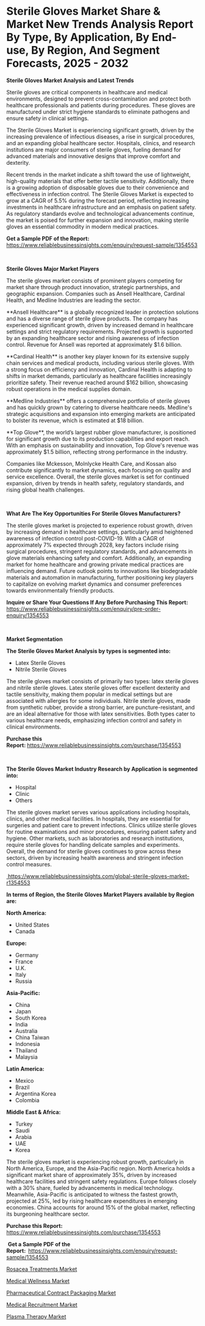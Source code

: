 <p><h1>Sterile Gloves Market Share & Market New Trends Analysis Report By Type, By Application, By End-use, By Region, And Segment Forecasts, 2025 - 2032</h1></p><p><strong>Sterile Gloves Market Analysis and Latest Trends</strong></p>
<p><p>Sterile gloves are critical components in healthcare and medical environments, designed to prevent cross-contamination and protect both healthcare professionals and patients during procedures. These gloves are manufactured under strict hygiene standards to eliminate pathogens and ensure safety in clinical settings. </p><p>The Sterile Gloves Market is experiencing significant growth, driven by the increasing prevalence of infectious diseases, a rise in surgical procedures, and an expanding global healthcare sector. Hospitals, clinics, and research institutions are major consumers of sterile gloves, fueling demand for advanced materials and innovative designs that improve comfort and dexterity. </p><p>Recent trends in the market indicate a shift toward the use of lightweight, high-quality materials that offer better tactile sensitivity. Additionally, there is a growing adoption of disposable gloves due to their convenience and effectiveness in infection control. The Sterile Gloves Market is expected to grow at a CAGR of 5.5% during the forecast period, reflecting increasing investments in healthcare infrastructure and an emphasis on patient safety. As regulatory standards evolve and technological advancements continue, the market is poised for further expansion and innovation, making sterile gloves an essential commodity in modern medical practices.</p></p>
<p><strong>Get a Sample PDF of the Report:&nbsp;</strong> <a href="https://www.reliablebusinessinsights.com/enquiry/request-sample/1354553?utm_campaign=3048&utm_medium=2&utm_source=Github&utm_content=ia&utm_term=05042025&utm_id=sterile-gloves">https://www.reliablebusinessinsights.com/enquiry/request-sample/1354553</a></p>
<p>&nbsp;</p>
<p><strong>Sterile Gloves Major Market Players</strong></p>
<p><p>The sterile gloves market consists of prominent players competing for market share through product innovation, strategic partnerships, and geographic expansion. Companies such as Ansell Healthcare, Cardinal Health, and Medline Industries are leading the sector.</p><p>**Ansell Healthcare** is a globally recognized leader in protection solutions and has a diverse range of sterile glove products. The company has experienced significant growth, driven by increased demand in healthcare settings and strict regulatory requirements. Projected growth is supported by an expanding healthcare sector and rising awareness of infection control. Revenue for Ansell was reported at approximately $1.6 billion.</p><p>**Cardinal Health** is another key player known for its extensive supply chain services and medical products, including various sterile gloves. With a strong focus on efficiency and innovation, Cardinal Health is adapting to shifts in market demands, particularly as healthcare facilities increasingly prioritize safety. Their revenue reached around $162 billion, showcasing robust operations in the medical supplies domain.</p><p>**Medline Industries** offers a comprehensive portfolio of sterile gloves and has quickly grown by catering to diverse healthcare needs. Medline's strategic acquisitions and expansion into emerging markets are anticipated to bolster its revenue, which is estimated at $18 billion. </p><p>**Top Glove**, the world’s largest rubber glove manufacturer, is positioned for significant growth due to its production capabilities and export reach. With an emphasis on sustainability and innovation, Top Glove's revenue was approximately $1.5 billion, reflecting strong performance in the industry. </p><p>Companies like Mckesson, Molnlycke Health Care, and Kossan also contribute significantly to market dynamics, each focusing on quality and service excellence. Overall, the sterile gloves market is set for continued expansion, driven by trends in health safety, regulatory standards, and rising global health challenges.</p></p>
<p>&nbsp;</p>
<p><strong>What Are The Key Opportunities For Sterile Gloves Manufacturers?</strong></p>
<p><p>The sterile gloves market is projected to experience robust growth, driven by increasing demand in healthcare settings, particularly amid heightened awareness of infection control post-COVID-19. With a CAGR of approximately 7% expected through 2028, key factors include rising surgical procedures, stringent regulatory standards, and advancements in glove materials enhancing safety and comfort. Additionally, an expanding market for home healthcare and growing private medical practices are influencing demand. Future outlook points to innovations like biodegradable materials and automation in manufacturing, further positioning key players to capitalize on evolving market dynamics and consumer preferences towards environmentally friendly products.</p></p>
<p><strong>Inquire or Share Your Questions If Any Before Purchasing This Report:</strong> <a href="https://www.reliablebusinessinsights.com/enquiry/pre-order-enquiry/1354553?utm_campaign=3048&utm_medium=2&utm_source=Github&utm_content=ia&utm_term=05042025&utm_id=sterile-gloves">https://www.reliablebusinessinsights.com/enquiry/pre-order-enquiry/1354553</a></p>
<p>&nbsp;</p>
<p><strong>Market Segmentation</strong></p>
<p><strong>The Sterile Gloves Market Analysis by types is segmented into:</strong></p>
<p><ul><li>Latex Sterile Gloves</li><li>Nitrile Sterile Gloves</li></ul></p>
<p><p>The sterile gloves market consists of primarily two types: latex sterile gloves and nitrile sterile gloves. Latex sterile gloves offer excellent dexterity and tactile sensitivity, making them popular in medical settings but are associated with allergies for some individuals. Nitrile sterile gloves, made from synthetic rubber, provide a strong barrier, are puncture-resistant, and are an ideal alternative for those with latex sensitivities. Both types cater to various healthcare needs, emphasizing infection control and safety in clinical environments.</p></p>
<p><strong>Purchase this Report:&nbsp;</strong><a href="https://www.reliablebusinessinsights.com/purchase/1354553?utm_campaign=3048&utm_medium=2&utm_source=Github&utm_content=ia&utm_term=05042025&utm_id=sterile-gloves">https://www.reliablebusinessinsights.com/purchase/1354553</a></p>
<p>&nbsp;</p>
<p><strong>The Sterile Gloves Market Industry Research by Application is segmented into:</strong></p>
<p><ul><li>Hospital</li><li>Clinic</li><li>Others</li></ul></p>
<p><p>The sterile gloves market serves various applications including hospitals, clinics, and other medical facilities. In hospitals, they are essential for surgeries and patient care to prevent infections. Clinics utilize sterile gloves for routine examinations and minor procedures, ensuring patient safety and hygiene. Other markets, such as laboratories and research institutions, require sterile gloves for handling delicate samples and experiments. Overall, the demand for sterile gloves continues to grow across these sectors, driven by increasing health awareness and stringent infection control measures.</p></p>
<p><a href="https://www.reliablebusinessinsights.com/global-sterile-gloves-market-r1354553?utm_campaign=3048&utm_medium=2&utm_source=Github&utm_content=ia&utm_term=05042025&utm_id=sterile-gloves">&nbsp;https://www.reliablebusinessinsights.com/global-sterile-gloves-market-r1354553</a></p>
<p><strong>In terms of Region, the Sterile Gloves Market Players available by Region are:</strong></p>
<p>
    <p> <strong> North America: </strong>
        <ul>
            <li>United States</li>
            <li>Canada</li>
        </ul>
        </p> 
    <p> <strong> Europe: </strong>
        <ul>
            <li>Germany</li>
            <li>France</li>
            <li>U.K.</li>
            <li>Italy</li>
            <li>Russia</li>
        </ul>
        </p> 
    <p> <strong> Asia-Pacific: </strong>
        <ul>
            <li>China</li>
            <li>Japan</li>
            <li>South Korea</li>
            <li>India</li>
            <li>Australia</li>
            <li>China Taiwan</li>
            <li>Indonesia</li>
            <li>Thailand</li>
            <li>Malaysia</li>
        </ul>
        </p> 
    <p> <strong> Latin America: </strong>
        <ul>
            <li>Mexico</li>
            <li>Brazil</li>
            <li>Argentina Korea</li>
            <li>Colombia</li>
        </ul>
        </p> 
    <p> <strong> Middle East & Africa: </strong>
        <ul>
            <li>Turkey</li>
            <li>Saudi</li>
            <li>Arabia</li>
            <li>UAE</li>
            <li>Korea</li>
        </ul>
    </p>
    </p>
<p><p>The sterile gloves market is experiencing robust growth, particularly in North America, Europe, and the Asia-Pacific region. North America holds a significant market share of approximately 35%, driven by increased healthcare facilities and stringent safety regulations. Europe follows closely with a 30% share, fueled by advancements in medical technology. Meanwhile, Asia-Pacific is anticipated to witness the fastest growth, projected at 25%, led by rising healthcare expenditures in emerging economies. China accounts for around 15% of the global market, reflecting its burgeoning healthcare sector.</p></p>
<p><strong>Purchase this Report: </strong><a href="https://www.reliablebusinessinsights.com/purchase/1354553?utm_campaign=3048&utm_medium=2&utm_source=Github&utm_content=ia&utm_term=05042025&utm_id=sterile-gloves">https://www.reliablebusinessinsights.com/purchase/1354553</a></p>
<p>&nbsp;<strong>Get a Sample PDF of the Report:&nbsp;&nbsp;</strong><a href="https://www.reliablebusinessinsights.com/enquiry/request-sample/1354553?utm_campaign=3048&utm_medium=2&utm_source=Github&utm_content=ia&utm_term=05042025&utm_id=sterile-gloves">https://www.reliablebusinessinsights.com/enquiry/request-sample/1354553</a></p>
<p><strong></strong></p>
<p><p><a href="https://www.linkedin.com/pulse/global-rosacea-treatments-42-cagr-forecast-2025-2032-stat-silk-8lysc?utm_campaign=3048&utm_medium=2&utm_source=Github&utm_content=ia&utm_term=05042025&utm_id=sterile-gloves">Rosacea Treatments Market</a></p><p><a href="https://www.linkedin.com/pulse/medical-wellness-market-trends-report-industry-analysis-nyzgc?utm_campaign=3048&utm_medium=2&utm_source=Github&utm_content=ia&utm_term=05042025&utm_id=sterile-gloves">Medical Wellness Market</a></p><p><a href="https://www.linkedin.com/pulse/competitive-landscape-key-trends-pharmaceutical-rxboc?utm_campaign=3048&utm_medium=2&utm_source=Github&utm_content=ia&utm_term=05042025&utm_id=sterile-gloves">Pharmaceutical Contract Packaging Market</a></p><p><a href="https://www.linkedin.com/pulse/robust-growth-anticipated-medical-recruitment-market-p9pcc?utm_campaign=3048&utm_medium=2&utm_source=Github&utm_content=ia&utm_term=05042025&utm_id=sterile-gloves">Medical Recruitment Market</a></p><p><a href="https://www.linkedin.com/pulse/navigating-plasma-therapy-market-through-2025-2032showing-wsx0c?utm_campaign=3048&utm_medium=2&utm_source=Github&utm_content=ia&utm_term=05042025&utm_id=sterile-gloves">Plasma Therapy Market</a></p></p>